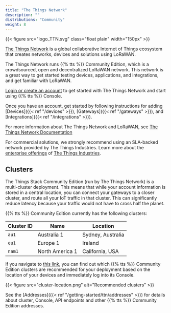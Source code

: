 ```yaml
---
title: "The Things Network"
description: ""
distributions: "Community"
weight: 8
---
```


{{< figure src="logo_TTN.svg" class="float plain" width="150px" >}}

[The Things Network](https://www.thethingsnetwork.org/) is a global collaborative Internet of Things ecosystem that creates networks, devices and solutions using LoRaWAN.

The Things Network runs {{% tts %}} Community Edition, which is a crowdsourced, open and decentralized LoRaWAN network. This network is a great way to get started testing devices, applications, and integrations, and get familiar with LoRaWAN.

<!--more-->

[Login or create an account](https://console.cloud.thethings.network/) to get started with The Things Network and start using {{% tts %}} Console.

Once you have an account, get started by following instructions for adding [Devices]({{< ref "/devices" >}}), [Gateways]({{< ref "/gateways" >}}), and [Integrations]({{< ref "/integrations" >}}).

For more information about The Things Network and LoRaWAN, see [The Things Network Documentation](https://thethingsnetwork.org/docs)

For commercial solutions, we strongly recommend using an SLA-backed network provided by The Things Industries. Learn more about the [enterprise offerings](https://thethingsindustries.com/deployment/) of [The Things Industries](https://thethingsindustries.com/).

## Clusters

The Things Stack Community Edition (run by The Things Network) is a multi-cluster deployment. This means that while your account information is stored in a central location, you can connect your gateways to a closer cluster, and route all your IoT traffic in that cluster. This can significantly reduce latency because your traffic would not have to cross half the planet.

{{% tts %}} Community Edition currently has the following clusters:

| **Cluster ID** | **Name**        | **Location**      |
| -------------- | --------------- | ---------------   |
| `au1`          | Australia 1     | Sydney, Australia |
| `eu1`          | Europe 1        | Ireland           |
| `nam1`         | North America 1 | California, USA   |

If you navigate to [this link](https://console.cloud.thethings.network), you can find out which {{% tts %}} Community Edition clusters are recommended for your deployment based on the location of your devices and immediately log into its Console.

{{< figure src="cluster-location.png" alt="Recommended clusters" >}}

See the [Addresses]({{< ref "/getting-started/ttn/addresses" >}}) for details about cluster, Console, API endpoints and other {{% tts %}} Community Edition addresses.
